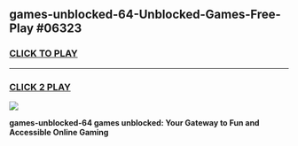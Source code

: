 
## games-unblocked-64-Unblocked-Games-Free-Play #06323
<h3>
<a href="https://us.freeplayer.one?title=games-unblocked-64&ref=9M">CLICK TO PLAY</a></h3>
<hr>

<h3>
<a href="https://us.freeplayer.one?title=games-unblocked-64&ref=9M">CLICK 2 PLAY</a>
  
</h3>

<a href="https://us.freeplayer.one?title=games-unblocked-64&ref=9M"><img src="https://clearcache.store/games.png"></a>


**games-unblocked-64 games unblocked: Your Gateway to Fun and Accessible Online Gaming**
